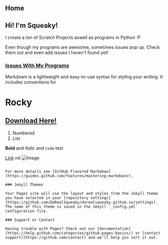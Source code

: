 ## Home
## Hi! I'm Squeaky!

I create a ton of Scratch Projects aswell as programs in Python :P

Even though my programs are awesome, sometimes issues pop up. Check them out and even add issues I haven't found yet!

### <a href="https://github.com/DaRealSqueaky/IssuesForMyPrograms/issues">Issues With My Programs</a>

Markdown is a lightweight and easy-to-use syntax for styling your writing. It includes conventions for


# Rocky
## <a href="https://darealsqueaky.github.io/downloadrocky.html">Download Here!</a>



1. Numbered
2. List

**Bold** and _Italic_ and `Code` text

[Link](url) nd ![Image](src)
```

For more details see [GitHub Flavored Markdown](https://guides.github.com/features/mastering-markdown/).

### Jekyll Themes

Your Pages site will use the layout and styles from the Jekyll theme you have selected in your [repository settings](https://github.com/DaRealSqueaky/darealsqueaky.github.io/settings). The name of this theme is saved in the Jekyll `_config.yml` configuration file.

### Support or Contact

Having trouble with Pages? Check out our [documentation](https://help.github.com/categories/github-pages-basics/) or [contact support](https://github.com/contact) and we’ll help you sort it out.
